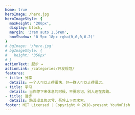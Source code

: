 ```yaml
---
home: true
heroImage: /hero.jpg
heroImageStyle: {
  maxHeight: '200px',
  display: block,
  margin: '3rem auto 1.5rem',
  boxShadow: '0 5px 18px rgba(0,0,0,0.2)'
}
# bgImage: '/hero.jpg'
# bgImageStyle: {
#   height: '350px'
# }
actionText: 起步 →
actionLink: /categories/开发规范/
features:
- title: 分享
  details: 一个人可以走得很快，但一群人可以走得很远。
- title: 学习
  details: 当你停下来休息的时候，不要忘记，别人还在奔跑。
- title: 进步
  details: 路漫漫其修远兮，吾将上下而求索。
footer: MIT Licensed | Copyright © 2018-present YouNoFish
---
```

